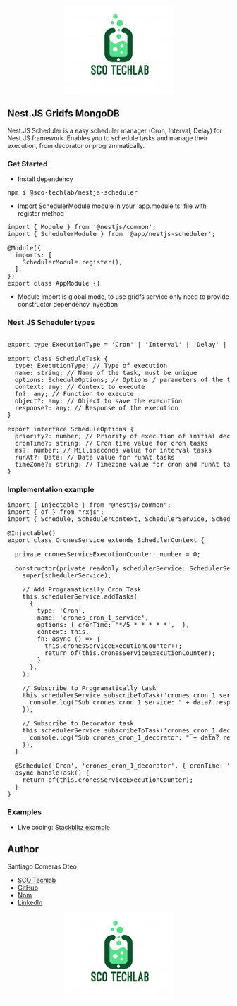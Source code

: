 <p align="center">
  <img src="sco-techlab.png" alt="plot" width="250" />
</p>

## Nest.JS Gridfs MongoDB
Nest.JS Scheduler is a easy scheduler manager (Cron, Interval, Delay) for Nest.JS framework.
Enables you to schedule tasks and manage their execution, from decorator or programmatically.

### Get Started
- Install dependency
<pre>
npm i @sco-techlab/nestjs-scheduler
</pre>
- Import SchedulerModule module in your 'app.module.ts' file with register method
<pre>
import { Module } from '@nestjs/common';
import { SchedulerModule } from '@app/nestjs-scheduler';

@Module({
  imports: [
    SchedulerModule.register(),
  ],
})
export class AppModule {}
</pre>
- Module import is global mode, to use gridfs service only need to provide constructor dependency inyection

### Nest.JS Scheduler types
<pre>

export type ExecutionType = 'Cron' | 'Interval' | 'Delay' | 'RunAt';

export class ScheduleTask {
  type: ExecutionType; // Type of execution
  name: string; // Name of the task, must be unique
  options: ScheduleOptions; // Options / parameters of the task
  context: any; // Context to execute
  fn?: any; // Function to execute
  object?: any; // Object to save the execution
  response?: any; // Response of the execution
}

export interface ScheduleOptions {
  priority?: number; // Priority of execution of initial decorator tasks
  cronTime?: string; // Cron time value for cron tasks
  ms?: number; // Milliseconds value for interval tasks
  runAt?: Date; // Date value for runAt tasks
  timeZone?: string; // Timezone value for cron and runAt tasks, on runAt
}
</pre>

### Implementation example
<pre>
import { Injectable } from "@nestjs/common";
import { of } from "rxjs";
import { Schedule, SchedulerContext, SchedulerService, ScheduleTask } from "@app/nestjs-scheduler";

@Injectable()
export class CronesService extends SchedulerContext {

  private cronesServiceExecutionCounter: number = 0;

  constructor(private readonly schedulerService: SchedulerService) { 
    super(schedulerService);

    // Add Programatically Cron Task
    this.schedulerService.addTasks(
      { 
        type: 'Cron', 
        name: 'crones_cron_1_service', 
        options: { cronTime: '*/5 * * * * *',  },
        context: this,
        fn: async () => {
          this.cronesServiceExecutionCounter++;
          return of(this.cronesServiceExecutionCounter);
        }
      },
    );

    // Subscribe to Programatically task
    this.schedulerService.subscribeToTask('crones_cron_1_service').subscribe((data: ScheduleTask) => {
      console.log("Sub crones_cron_1_service: " + data?.response)
    });

    // Subscribe to Decorator task
    this.schedulerService.subscribeToTask('crones_cron_1_decorator').subscribe((data: ScheduleTask) => {
      console.log("Sub crones_cron_1_decorator: " + data?.response)
    });
  }

  @Schedule('Cron', 'crones_cron_1_decorator', { cronTime: '*/5 * * * * *',  })
  async handleTask() {
    return of(this.cronesServiceExecutionCounter);
  }
}
</pre>

### Examples
- Live coding: [Stackblitz example](https://stackblitz.com/edit/nestjs-typescript-starter-8fth79jg)

## Author
Santiago Comeras Oteo
- <a href="https://web.sco-techlab.es/">SCO Techlab</a>
- <a href="https://github.com/SCO-Techlab">GitHub</a>
- <a href="https://www.npmjs.com/settings/sco-techlab/packages">Npm</a>
- <a href="https://www.linkedin.com/in/santiago-comeras-oteo-4646191b3/">LinkedIn</a>  

<p align="center">
  <img src="sco-techlab.png" alt="plot" width="250" />
</p>